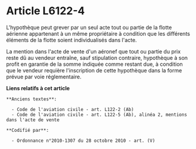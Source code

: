 # Article L6122-4

L'hypothèque peut grever par un seul acte tout ou partie de la flotte aérienne appartenant à un même propriétaire à condition
que les différents éléments de la flotte soient individualisés dans l'acte.

La mention dans l'acte de vente d'un aéronef que tout ou partie du prix reste dû au vendeur entraîne, sauf stipulation
contraire, hypothèque à son profit en garantie de la somme indiquée comme restant due, à condition que le vendeur requière
l'inscription de cette hypothèque dans la forme prévue par voie réglementaire.

**Liens relatifs à cet article**

	**Anciens textes**:

	  - Code de l'aviation civile - art. L122-2 (Ab)
	  - Code de l'aviation civile - art. L122-5 (Ab), alinéa 2, mentions dans l'acte de vente

	**Codifié par**:

	  - Ordonnance n°2010-1307 du 28 octobre 2010 - art. (V)
